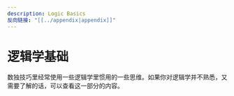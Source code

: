 ```yaml
---
description: Logic Basics
反向链接: "[[../appendix|appendix]]"
---
```


# 逻辑学基础

数独技巧里经常使用一些逻辑学里惯用的一些思维。如果你对逻辑学并不熟悉，又需要了解的话，可以查看这一部分的内容。
